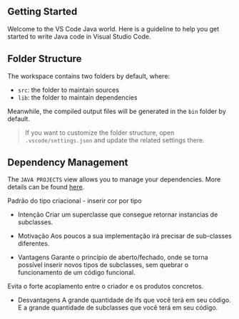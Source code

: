## Getting Started

Welcome to the VS Code Java world. Here is a guideline to help you get started to write Java code in Visual Studio Code.

## Folder Structure

The workspace contains two folders by default, where:

- `src`: the folder to maintain sources
- `lib`: the folder to maintain dependencies

Meanwhile, the compiled output files will be generated in the `bin` folder by default.

> If you want to customize the folder structure, open `.vscode/settings.json` and update the related settings there.

## Dependency Management

The `JAVA PROJECTS` view allows you to manage your dependencies. More details can be found [here](https://github.com/microsoft/vscode-java-dependency#manage-dependencies).


Padrão do tipo criacional - inserir cor por tipo

- Intenção
Criar um superclasse que consegue retornar instancias de subclasses.

- Motivação
Aos poucos a sua implementação irá precisar de sub-classes diferentes.

- Vantagens
Garante o princípio de aberto/fechado, onde se torna possível inserir novos tipos de
subclasses, sem quebrar o funcionamento de um código funcional.

Evita o forte acoplamento entre o criador 
e os produtos concretos.

- Desvantagens
A grande quantidade de ifs que você terá em seu código.
E a grande quantidade de subclasses que você terá em seu código.
